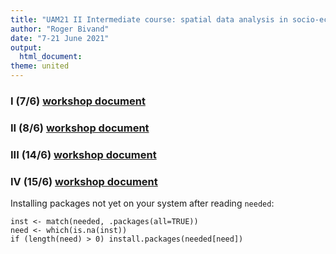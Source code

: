 ```yaml
---
title: "UAM21 II Intermediate course: spatial data analysis in socio-economic geography with R"
author: "Roger Bivand"
date: "7-21 June 2021"
output: 
  html_document:
theme: united
---
```


### I (7/6) [workshop document](https://rsbivand.github.io/UAM21_II/UAM21_II_210607.html)

### II (8/6) [workshop document](https://rsbivand.github.io/UAM21_II/UAM21_II_210608.html)

### III (14/6) [workshop document](https://rsbivand.github.io/UAM21_II/UAM21_II_210614.html)

### IV (15/6) [workshop document](https://rsbivand.github.io/UAM21_II/UAM21_II_210615.html)

Installing packages not yet on your system after reading `needed`:

```
inst <- match(needed, .packages(all=TRUE))
need <- which(is.na(inst))
if (length(need) > 0) install.packages(needed[need])
```
